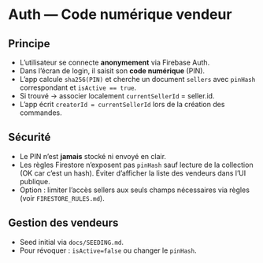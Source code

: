 # Auth — Code numérique vendeur

## Principe

- L’utilisateur se connecte **anonymement** via Firebase Auth.
- Dans l’écran de login, il saisit son **code numérique** (PIN).
- L’app calcule `sha256(PIN)` et cherche un document `sellers` avec `pinHash` correspondant et `isActive == true`.
- Si trouvé → associer localement `currentSellerId` = seller.id.
- L’app écrit `creatorId = currentSellerId` lors de la création des commandes.

## Sécurité

- Le PIN n’est **jamais** stocké ni envoyé en clair.
- Les règles Firestore n’exposent pas `pinHash` sauf lecture de la collection (OK car c’est un hash). Éviter d’afficher la liste des vendeurs dans l’UI publique.
- Option : limiter l’accès sellers aux seuls champs nécessaires via règles (voir `FIRESTORE_RULES.md`).

## Gestion des vendeurs

- Seed initial via `docs/SEEDING.md`.
- Pour révoquer : `isActive=false` ou changer le `pinHash`.
